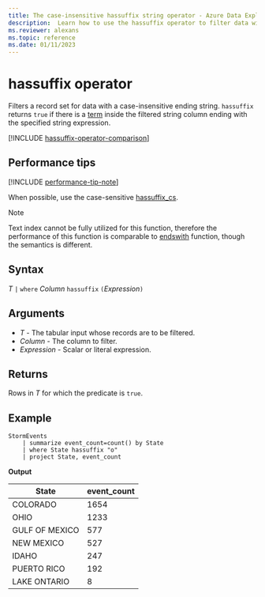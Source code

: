 ```yaml
---
title: The case-insensitive hassuffix string operator - Azure Data Explorer
description:  Learn how to use the hassuffix operator to filter data with a case-insensitive suffix string.
ms.reviewer: alexans
ms.topic: reference
ms.date: 01/11/2023
---
```

# hassuffix operator

Filters a record set for data with a case-insensitive ending string. `hassuffix` returns `true` if there is a [term](datatypes-string-operators.md#what-is-a-term) inside the filtered string column ending with the specified string expression.

[!INCLUDE [hassuffix-operator-comparison](../../includes/hassuffix-operator-comparison.md)]

## Performance tips

[!INCLUDE [performance-tip-note](../../includes/performance-tip-note.md)]

When possible, use the case-sensitive [hassuffix_cs](hassuffix-cs-operator.md).

> [!NOTE]
> Text index cannot be fully utilized for this function, therefore the performance of this function is comparable to [endswith](endswith-operator.md) function, though the semantics is different.

## Syntax

*T* `|` `where` *Column* `hassuffix` `(`*Expression*`)`

## Arguments

* *T* - The tabular input whose records are to be filtered.
* *Column* - The column to filter.
* *Expression* - Scalar or literal expression.

## Returns

Rows in *T* for which the predicate is `true`.

## Example

<!-- csl: https://help.kusto.windows.net/Samples -->
```kusto
StormEvents
    | summarize event_count=count() by State
    | where State hassuffix "o"
    | project State, event_count
```

**Output**

|State|event_count|
|-----|-----------|
|COLORADO|1654|
|OHIO|1233|
|GULF OF MEXICO|577|
|NEW MEXICO|527|
|IDAHO|247|
|PUERTO RICO|192|
|LAKE ONTARIO|8|
